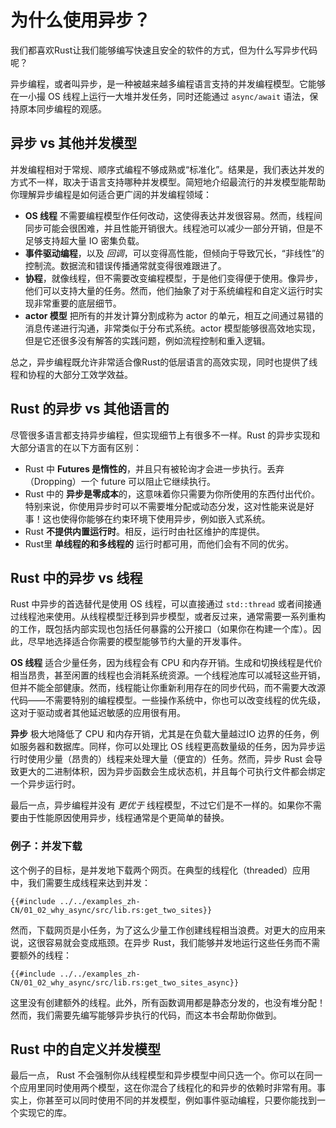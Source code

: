 # 为什么使用异步？

我们都喜欢Rust让我们能够编写快速且安全的软件的方式，但为什么写异步代码呢？

异步编程，或者叫异步，是一种被越来越多编程语言支持的并发编程模型。它能够在一小撮 OS 线程上运行一大堆并发任务，同时还能通过 `async/await` 语法，保持原本同步编程的观感。

## 异步 vs 其他并发模型

并发编程相对于常规、顺序式编程不够成熟或“标准化”。结果是，我们表达并发的方式不一样，取决于语言支持哪种并发模型。简短地介绍最流行的并发模型能帮助你理解异步编程是如何适合更广阔的并发编程领域：

- **OS 线程** 不需要编程模型作任何改动，这使得表达并发很容易。然而，线程间同步可能会很困难，并且性能开销很大。线程池可以减少一部分开销，但是不足够支持超大量 IO 密集负载。
- **事件驱动编程**，以及 *回调*，可以变得高性能，但倾向于导致冗长，“非线性”的控制流。数据流和错误传播通常就变得很难跟进了。
- **协程**，就像线程，但不需要改变编程模型，于是他们变得便于使用。像异步，他们可以支持大量的任务。然而，他们抽象了对于系统编程和自定义运行时实现非常重要的底层细节。
- **actor 模型** 把所有的并发计算分割成称为 actor 的单元，相互之间通过易错的消息传递进行沟通，非常类似于分布式系统。actor 模型能够很高效地实现，但是它还很多没有解答的实践问题，例如流程控制和重入逻辑。

总之，异步编程既允许非常适合像Rust的低层语言的高效实现，同时也提供了线程和协程的大部分工效学效益。

## Rust 的异步 vs 其他语言的

尽管很多语言都支持异步编程，但实现细节上有很多不一样。Rust 的异步实现和大部分语言的在以下方面有区别：

- Rust 中 **Futures 是惰性的**，并且只有被轮询才会进一步执行。丢弃（Dropping）一个 future 可以阻止它继续执行。
- Rust 中的 **异步是零成本**的，这意味着你只需要为你所使用的东西付出代价。特别来说，你使用异步时可以不需要堆分配或动态分发，这对性能来说是好事！这也使得你能够在约束环境下使用异步，例如嵌入式系统。
- Rust **不提供内置运行时**。相反，运行时由社区维护的库提供。
- Rust里 **单线程的和多线程的** 运行时都可用，而他们会有不同的优劣。

## Rust 中的异步 vs 线程

Rust 中异步的首选替代是使用 OS 线程，可以直接通过 `std::thread` 或者间接通过线程池来使用。从线程模型迁移到异步模型，或者反过来，通常需要一系列重构的工作，既包括内部实现也包括任何暴露的公开接口（如果你在构建一个库）。因此，尽早地选择适合你需要的模型能够节约大量的开发事件。

**OS 线程** 适合少量任务，因为线程会有 CPU 和内存开销。生成和切换线程是代价相当昂贵，甚至闲置的线程也会消耗系统资源。一个线程池库可以减轻这些开销，但并不能全部健康。然而，线程能让你重新利用存在的同步代码，而不需要大改源代码——不需要特别的编程模型。一些操作系统中，你也可以改变线程的优先级，这对于驱动或者其他延迟敏感的应用很有用。

**异步** 极大地降低了 CPU 和内存开销，尤其是在负载大量越过IO 边界的任务，例如服务器和数据库。同样，你可以处理比 OS 线程更高数量级的任务，因为异步运行时使用少量（昂贵的）线程来处理大量（便宜的）任务。然而，异步 Rust 会导致更大的二进制体积，因为异步函数会生成状态机，并且每个可执行文件都会绑定一个异步运行时。

最后一点，异步编程并没有 *更优于* 线程模型，不过它们是不一样的。如果你不需要由于性能原因使用异步，线程通常是个更简单的替换。

### 例子：并发下载

这个例子的目标，是并发地下载两个网页。在典型的线程化（threaded）应用中，我们需要生成线程来达到并发：

```rust,ignore
{{#include ../../examples_zh-CN/01_02_why_async/src/lib.rs:get_two_sites}}
```

然而，下载网页是小任务，为了这么少量工作创建线程相当浪费。对更大的应用来说，这很容易就会变成瓶颈。在异步 Rust，我们能够并发地运行这些任务而不需要额外的线程：

```rust,ignore
{{#include ../../examples_zh-CN/01_02_why_async/src/lib.rs:get_two_sites_async}}
```

这里没有创建额外的线程。此外，所有函数调用都是静态分发的，也没有堆分配！然而，我们需要先编写能够异步执行的代码，而这本书会帮助你做到。

## Rust 中的自定义并发模型

最后一点， Rust 不会强制你从线程模型和异步模型中间只选一个。你可以在同一个应用里同时使用两个模型，这在你混合了线程化的和异步的依赖时非常有用。事实上，你甚至可以同时使用不同的并发模型，例如事件驱动编程，只要你能找到一个实现它的库。
